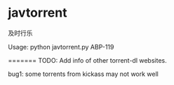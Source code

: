 javtorrent
=============

及时行乐

Usage:	python javtorrent.py ABP-119

=======
TODO: Add info of  other torrent-dl websites.

bug1: some torrents from kickass may not work well